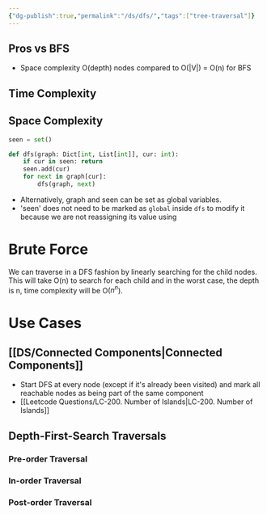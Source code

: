 ```yaml
---
{"dg-publish":true,"permalink":"/ds/dfs/","tags":["tree-traversal"]}
---
```



## Pros vs BFS
- Space complexity O(depth) nodes compared to O(|V|) = O(n) for BFS


## Time Complexity

## Space Complexity


```python
seen = set()

def dfs(graph: Dict[int, List[int]], cur: int):
    if cur in seen: return
    seen.add(cur)
    for next in graph[cur]:
        dfs(graph, next)
```
- Alternatively, graph and seen can be set as global variables. 
- 'seen' does not need to be marked as `global` inside `dfs` to modify it because we are not reassigning its value using 
# Brute Force
We can traverse in a DFS fashion by linearly searching for the child nodes.
This will take O(n) to search for each child and in the worst case, the depth is n, time complexity will be O($n^n$).

# Use Cases

## [[DS/Connected Components\|Connected Components]]
- Start DFS at every node (except if it's already been visited) and mark all reachable nodes as being part of the same component
- [[Leetcode Questions/LC-200. Number of Islands\|LC-200. Number of Islands]]

## Depth-First-Search Traversals

### Pre-order Traversal

### In-order Traversal

### Post-order Traversal